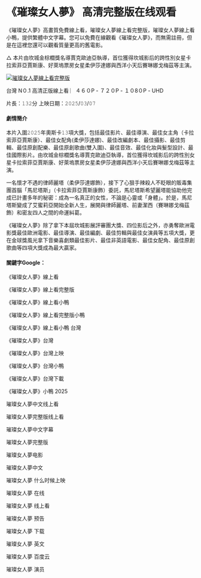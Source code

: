 # 《璀璨女人夢》 高清完整版在线观看

《璀璨女人夢》高畫質免費線上看，璀璨女人夢線上看完整版，璀璨女人夢線上看小鴨，提供繁體中文字幕。您可以免費在線觀看《璀璨女人夢》，而無需註冊，但是在這裡您還可以觀看質量更高的舊電影。

△ 本片由坎城金棕櫚獎名導賈克歐迪亞執導，首位獲得坎城影后的跨性別女星卡拉索菲亞賈斯康、好萊塢票房女星柔伊莎達娜與西洋小天后賽琳娜戈梅茲等主演。

[![璀璨女人夢線上看完整版](https://github.com/user-attachments/assets/9f943231-87fa-4d92-aa27-c468d1c863a2)](https://tinyurl.com/2ucw8tw5)


台灣 Ν０.1 高清正版線上看 ︳４６０Ρ - ７２０Ρ - １０8０Ρ - UΗⅮ

片長：𝟷𝟹𝟸分 上映日期：𝟸𝟶𝟸𝟻/𝟶𝟹/𝟶𝟽

#### 劇情簡介
本片入圍𝟸𝟶𝟸𝟻年奧斯卡𝟷𝟹項大獎，包括最佳影片、最佳導演、最佳女主角（卡拉索菲亞賈斯康）、最佳女配角(柔伊莎達娜)、最佳改編劇本、最佳攝影、最佳剪輯、最佳原創配樂、最佳原創歌曲(雙入圍)、最佳音效、最佳化妝與髮型設計、最佳國際影片。由坎城金棕櫚獎名導賈克歐迪亞執導，首位獲得坎城影后的跨性別女星卡拉索菲亞賈斯康、好萊塢票房女星柔伊莎達娜與西洋小天后賽琳娜戈梅茲等主演。

一名懷才不遇的律師麗塔（柔伊莎達娜飾），接下了心狠手辣殺人不眨眼的販毒集團首腦「馬尼塔斯」（卡拉索菲亞賈斯康飾）委託，馬尼塔斯希望麗塔能協助他完成已計畫多年的秘密：成為一名真正的女性，不論是心靈或「身體」。於是，馬尼塔斯變成了艾蜜莉亞開始全新人生，展開與律師麗塔、前妻潔西（賽琳娜戈梅茲飾）和密友四人之間的命運糾葛。

《璀璨女人夢》除了拿下本屆坎城影展評審團大獎、四位影后之外，亦勇奪歐洲電影獎最佳歐洲電影、最佳導演、最佳編劇、最佳剪輯與最佳女演員等五項大獎，更在金球獎風光拿下音樂喜劇類最佳影片、最佳非英語電影、最佳女配角、最佳原創歌曲等四項大獎成為最大贏家。

#### 關鍵字Google：

《璀璨女人夢》線上看

《璀璨女人夢》線上看完整版

《璀璨女人夢》線上看小鴨

《璀璨女人夢》線上看完整版小鴨

《璀璨女人夢》線上看小鴨 台灣

《璀璨女人夢》台灣

《璀璨女人夢》台灣上映

《璀璨女人夢》台灣小鴨

《璀璨女人夢》台灣下載

《璀璨女人夢》小鴨 2025

璀璨女人夢中文线上看

璀璨女人夢完整版线上看

璀璨女人夢中文字幕

璀璨女人夢完整版

璀璨女人夢电影

璀璨女人夢中文

璀璨女人夢 什么时候上映

璀璨女人夢 在线

璀璨女人夢 线上看

璀璨女人夢 预告

璀璨女人夢 下载

璀璨女人夢 英文

璀璨女人夢 百度云

璀璨女人夢 演员
